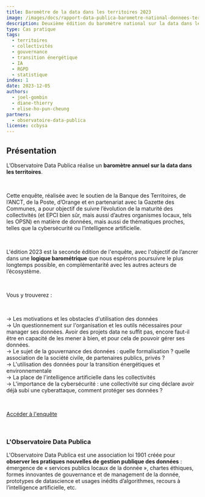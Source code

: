 ```yaml
---
title: Baromètre de la data dans les territoires 2023
image: /images/docs/rapport-data-publica-barometre-national-donnees-territoires.jpg
description: Deuxième édition du baromètre national sur la data dans les territoires par l’observatoire Data Publica et ses partenaires
type: Cas pratique
tags:
  - territoires
  - collectivités
  - gouvernance
  - transition énergétique
  - IA
  - RGPD
  - statistique
index: 1
date: 2023-12-05
authors:
  - joel-gombin
  - diane-thierry
  - elise-ho-pun-cheung
partners:
  - observatoire-data-publica
license: ccbysa
--- 
```


## Présentation

L’Observatoire Data Publica réalise un **baromètre annuel sur la data dans les territoires**. 

</br>

Cette enquête, réalisée avec le soutien de la Banque des Territoires, de l’ANCT, de la Poste, d’Orange et en partenariat avec la Gazette des Communes, a pour objectif de suivre l’évolution de la maturité des collectivités (et EPCI bien sûr, mais aussi d’autres organismes locaux, tels les OPSN) en matière de données, mais aussi de thématiques proches, telles que la cybersécurité ou l’intelligence artificielle.

</br>

L'édition 2023 est la seconde édition de l'enquête, avec l'objectif de l’ancrer dans une **logique barométrique** que nous espérons poursuivre le plus longtemps possible, en complémentarité avec les autres acteurs de l’écosystème.

</br>

Vous y trouverez : 

</br>

→ Les motivations et les obstacles d'utilisation des données</br>
→ Un questionnement sur l'organisation et les outils nécessaires pour manager ses données. Avoir des projets data ne suffit pas, encore faut-il être en capacité de les mener à bien, et pour cela de pouvoir gérer ses données.</br>
→ Le sujet de la gouvernance des données : quelle formalisation ? quelle association de la société civile, de partenaires publics, privés ?</br>
→ L'utilisation des données pour la transition énergétiques et environnementale</br>
→ La place de l'intelligence artificielle dans les collectivités</br>
→ L'importance de la cybersécurité : une collectivité sur cinq déclare avoir déjà subi une cyberattaque, comment protéger ses données ?</br>

</br>

<a href="https://enquete.data-publica.eu/rapport/Rapport.html" class="customButton">Accéder à l'enquête</a>

</br>

### L'Observatoire Data Publica

L'Observatoire Data Publica est une association loi 1901 créée pour **observer les pratiques nouvelles de gestion publique des données** : émergence de « services publics locaux de la donnée », chartes éthiques, formes innovantes de gouvernance et de management de la donnée, prototypes de datascience et usages inédits d’algorithmes, recours à l’intelligence artificielle, etc.
